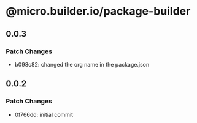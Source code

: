 # @micro.builder.io/package-builder

## 0.0.3

### Patch Changes

- b098c82: changed the org name in the package.json

## 0.0.2

### Patch Changes

- 0f766dd: initial commit
